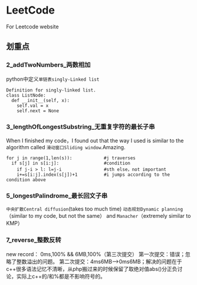 # LeetCode
For Leetcode website
  
  
## 划重点
### 2_addTwoNumbers_两数相加
python中定义`单链表singly-Linked list`
```
Definition for singly-linked list.
class ListNode:
  def __init__(self, x):
    self.val = x
    self.next = None
```
### 3_lengthOfLongestSubstring_无重复字符的最长子串
When I finished my code，I found out that the way I used is similar to the algorithm called `滑动窗口Sliding window`.Amazing.
```
for j in range(1,len(s)):            #j traverses
  if s[j] in s[i:j]:                 #condition
    if j-i > l: l=j-i                #sth else，not important
    i+=s[i:j].index(s[j])+1          #i jumps according to the condition above
```
### 5_longestPalindrome_最长回文子串
`中央扩散Central diffusion`(takes too much time) `动态规划Dynamic planning`（similar to my code, but not the same） and `Manacher`（extremely similar to KMP）

### 7_reverse_整数反转
new record： 0ms,100% && 6MB,100%（第三次提交）
第一次提交：错误；忽略了整数溢出的问题。
第二次提交：4ms6MB-->0ms6MB；解决的问题在于c++很多语法记忆不清晰，从php搬过来的时候保留了取绝对值abs()分正负讨论，实际上c++的/和%都是不影响符号的。

